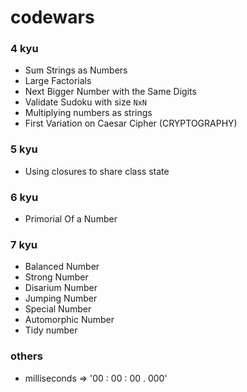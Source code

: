 # codewars

### 4 kyu 

* Sum Strings as Numbers
* Large Factorials
* Next Bigger Number with the Same Digits
* Validate Sudoku with size `NxN`
* Multiplying numbers as strings
* First Variation on Caesar Cipher (CRYPTOGRAPHY)

### 5 kyu

* Using closures to share class state


### 6 kyu

* Primorial Of a Number


### 7 kyu

* Balanced Number
* Strong Number
* Disarium Number
* Jumping Number
* Special Number
* Automorphic Number
* Tidy number


### others

* milliseconds => '00 : 00 : 00 . 000'
